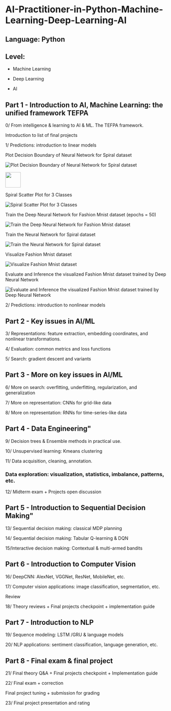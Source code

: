 # AI-Practitioner-in-Python-Machine-Learning-Deep-Learning-AI

## Language: Python

## Level:

- Machine Learning

- Deep Learning

- AI


## Part 1 - Introduction to AI, Machine Learning: the unified framework TEFPA

0/ From intelligence & learning to AI & ML. The TEFPA framework.

Introduction to list of final projects

1/ Predictions: introduction to linear models

Plot Decision Boundary of Neural Network for Spiral dataset

![Plot Decision Boundary of Neural Network for Spiral dataset](https://user-images.githubusercontent.com/70437668/140826008-f135452c-3c4f-45aa-94e8-00a7f1ed6607.jpg)

<img src="![Plot Decision Boundary of Neural Network for Spiral dataset](https://user-images.githubusercontent.com/70437668/140826417-105ab79b-1248-4de6-8c6f-369c8c875566.jpg)" width="48">

Spiral Scatter Plot for 3 Classes

![Spiral Scatter Plot for 3 Classes](https://user-images.githubusercontent.com/70437668/140826027-5c8508bd-61a3-42d7-a7f4-fd6728b646cc.jpg)

Train the Deep Neural Network for Fashion Mnist dataset (epochs = 50)

![Train the Deep Neural Network for Fashion Mnist dataset](https://user-images.githubusercontent.com/70437668/140826057-422a4e25-96c0-4a7d-bc3a-87e385378256.jpg)

Train the Neural Network for Spiral dataset

![Train the Neural Network for Spiral dataset](https://user-images.githubusercontent.com/70437668/140826078-5b8e2af9-d3ef-48ec-b00c-8b799d9546ab.jpg)

Visualize Fashion Mnist dataset

![Visualize Fashion Mnist dataset](https://user-images.githubusercontent.com/70437668/140826092-93a04a27-aaf5-4c13-a027-3bb5aecdec60.jpg)

Evaluate and Inference the visualized Fashion Mnist dataset trained by Deep Neural Network

![Evaluate and Inference the visualized Fashion Mnist dataset trained by Deep Neural Network](https://user-images.githubusercontent.com/70437668/140826176-1069d0b1-1092-43e8-a17d-2420e514089a.jpg)


2/ Predictions: introduction to nonlinear models

## Part 2 - Key issues in AI/ML

3/ Representations: feature extraction, embedding coordinates, and nonlinear transformations.

4/ Evaluation: common metrics and loss functions

5/	Search: gradient descent and variants

## Part 3 - More on key issues in AI/ML	

6/ More on search: overfitting, underfitting, regularization, and generalization

7/ More on representation: CNNs for grid-like data

8/ More on representation: RNNs for time-series-like data

## Part 4 - Data Engineering"	

9/ Decision trees & Ensemble methods in practical use.

10/ Unsupervised learning: Kmeans clustering

11/ Data acquisition, cleaning, annotation. 

### Data exploration: visualization, statistics, imbalance, patterns, etc.

12/ Midterm exam + Projects open discussion

## Part 5 - Introduction to Sequential Decision Making"	

13/ Sequential decision making: classical MDP planning

14/ Sequential decision making: Tabular Q-learning & DQN

15/Interactive decision making: Contextual & multi-armed bandits

## Part 6 - Introduction to Computer Vision	

16/ DeepCNN: AlexNet, VGGNet, ResNet, MobileNet, etc.

17/ Computer vision applications: image classification, segmentation, etc.

Review	

18/ Theory reviews + Final projects checkpoint + implementation guide

## Part 7 - Introduction to NLP	

19/ Sequence modeling: LSTM /GRU & language models

20/ NLP applications: sentiment classification, language generation, etc.

## Part 8 - Final exam & final project

21/ Final theory Q&A + Final projects checkpoint + Implementation guide
	
22/ Final exam + correction

Final project tuning + submission for grading

23/ Final project presentation and rating
